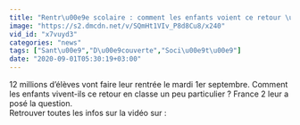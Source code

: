 ```yaml
---
title: "Rentr\u00e9e scolaire : comment les enfants voient ce retour \u00e0 l\u2019\u00e9cole inhabituel ?"
image: "https://s2.dmcdn.net/v/SQmHt1VIv_P8d8Cu8/x240"
vid_id: "x7vuyd3"
categories: "news"
tags: ["Sant\u00e9","D\u00e9couverte","Soci\u00e9t\u00e9"]
date: "2020-09-01T05:30:19+03:00"
---
```

12 millions d’élèves vont faire leur rentrée le mardi 1er septembre. Comment les enfants vivent-ils ce retour en classe un peu particulier ? France 2 leur a posé la question.   <br>Retrouver toutes les infos sur la vidéo sur : 
